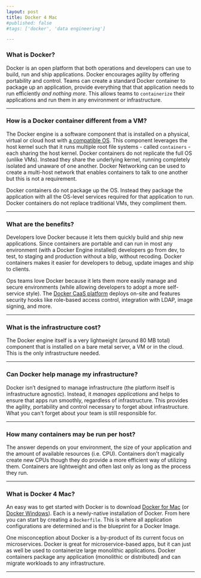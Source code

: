 ```yaml
---
layout: post
title: Docker 4 Mac
#published: false
#tags: ['docker', 'data engineering']

---
```


### What is Docker?

Docker is an open platform that both operations and developers can use to build, run and ship  applications. Docker encourages agility by offering portability and control. Teams can create a standard Docker container to package up an application, provide everything that that application needs to run efficiently *and nothing more*. This allows teams to `containerize` their applications and run them in any environment or infrastructure.

---

### How is a Docker container different from a VM?

The Docker engine is a software component that is installed on a physical, virtual or cloud host with [a compatible OS](http://linuxbsdos.com/2015/04/04/6-operating-systems-designed-just-for-docker-and-other-container-runtimes/). This component leverages the host kernel such that it runs multiple root file systems - called `containers` - each sharing the host kernel. Docker containers do not replicate the full OS (unlike VMs). Instead they share the underlying kernel, running completely isolated and unaware of one another. Docker Networking can be used to create a multi-host network that enables containers to talk to one another but this is not a requirement.

Docker containers do not package up the OS. Instead they package the application with all the OS-level services required for that application to run. Docker containers do not replace traditional VMs, they compliment them. 

---

### What are the benefits?

Developers love Docker because it lets them quickly build and ship new applications. Since containers are portable and can run in most any environment (with a Docker Engine installed) developers go from dev, to test, to staging and production without a blip, without recoding. Docker containers makes it easier for developers to debug, update images and ship to clients.

Ops teams love Docker because it lets them more easily manage and secure environments (while allowing developers to adopt a more self-service style). The [Docker CaaS platform](https://blog.docker.com/2016/02/containers-as-a-service-caas/) deploys on-site and features security hooks like role-based access control, integration with LDAP, image signing, and more.

---

### What is the infrastructure cost?

The Docker engine itself is a very lightweight (around 80 MB total) component that is installed on a bare metal server, a VM or in the cloud. This is the only infrastructure needed.

---

### Can Docker help manage my infrastructure?

Docker isn’t designed to manage infrastructure (the platform itself is infrastructure agnostic). Instead, it *manages applications* and helps to ensure that apps run smoothly, regardless of infrastructure. This provides the agility, portability and control necessary to forget about infrastructure. What you can't forget about your team is still responsible for.

---

### How many containers may be run per host?

The answer depends on your environment, the size of your application and the amount of available resources (i.e. CPU). Containers don't magically create new CPUs though they do provide a more efficient way of utilizing them. Containers are lightweight and often last only as long as the process they run.

---

### What is Docker 4 Mac?

An easy was to get started with Docker is to download [Docker for Mac](https://www.docker.com/products/docker#/mac) (or [Docker Windows](https://www.docker.com/products/docker#/mac)). Each is a newly-native installation of Docker. From here you can start by creating a `Dockerfile`. This is where all application configurations are determined and is the blueprint for a Docker Image.

One misconception about Docker is a by-product of its current focus on microservices. Docker is great for microservice-based apps, but it can just as well be used to containerize large monolithic applications. Docker containers package any application (monolithic or distributed) and can migrate workloads to any infrastructure.


---
